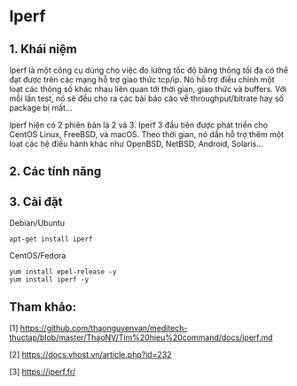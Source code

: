 # Iperf

## 1. Khái niệm

Iperf là một công cụ dùng cho việc đo lường tốc độ băng thông tối đa có thể đạt được trên các mạng hỗ trợ giao thức tcp/ip. Nó hỗ trợ điều chỉnh một loạt các thông số khác nhau liên quan tới thời gian, giao thức và buffers. Với mỗi lần test, nó sẽ đều cho ra các bài báo cáo về throughput/bitrate hay số package bị mất...

Iperf hiện có 2 phiên bản là 2 và 3. Iperf 3 đầu tiên được phát triển cho CentOS Linux, FreeBSD, và macOS. Theo thời gian, nó dần hỗ trợ thêm một loạt các hệ điều hành khác như OpenBSD, NetBSD, Android, Solaris...

## 2. Các tính năng

## 3. Cài đặt

Debian/Ubuntu

	apt-get install iperf

CentOS/Fedora

	yum install epel-release -y
	yum install iperf -y




## Tham khảo:

[1] https://github.com/thaonguyenvan/meditech-thuctap/blob/master/ThaoNV/Tim%20hieu%20command/docs/iperf.md

[2] https://docs.vhost.vn/article.php?id=232

[3] https://iperf.fr/